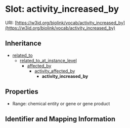 # Slot: activity_increased_by

URI: [https://w3id.org/biolink/vocab/activity_increased_by](https://w3id.org/biolink/vocab/activity_increased_by)




## Inheritance

* [related_to](related_to.md)
    * [related_to_at_instance_level](related_to_at_instance_level.md)
        * [affected_by](affected_by.md)
            * [activity_affected_by](activity_affected_by.md)
                * **activity_increased_by**



## Properties

 * Range: chemical entity or gene or gene product



## Identifier and Mapping Information





